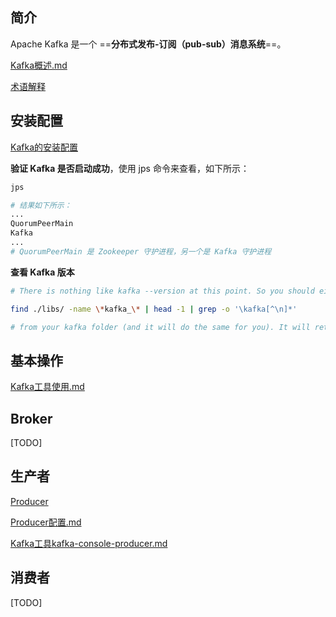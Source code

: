## 简介

Apache Kafka 是一个 ==**分布式发布-订阅（pub-sub）消息系统**==。

 [Kafka概述.md](Kafka概述.md) 

[术语解释](./Kafka术语.md)

## 安装配置

[Kafka的安装配置](./Kafka安装配置.md)

**验证 Kafka 是否启动成功**，使用 jps 命令来查看，如下所示：

```sh
jps

# 结果如下所示：
...
QuorumPeerMain
Kafka
...
# QuorumPeerMain 是 Zookeeper 守护进程，另一个是 Kafka 守护进程
```

**查看 Kafka 版本**

```sh
# There is nothing like kafka --version at this point. So you should either check the version from $KAFKA_HOME/libs/ folder or you can run

find ./libs/ -name \*kafka_\* | head -1 | grep -o '\kafka[^\n]*'

# from your kafka folder (and it will do the same for you). It will return you something like kafka_2.9.2-0.8.1.1.jar.asc where 0.8.1.1 is your kafka version.
```

## 基本操作

 [Kafka工具使用.md](Kafka工具使用.md) 

## Broker

[TODO]

## 生产者

 [Producer](Kafka之Producer.md) 

 [Producer配置.md](Kafka配置\Producer配置.md) 

 [Kafka工具kafka-console-producer.md](Kafka工具\Kafka工具kafka-console-producer.md) 

## 消费者

 [TODO]

